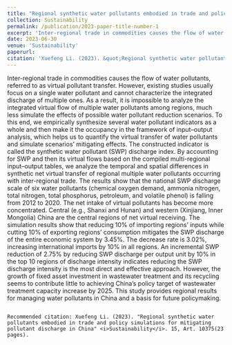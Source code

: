 ```yaml
---
title: "Regional synthetic water pollutants embodied in trade and policy simulations for mitigating pollutant discharge in China"
collection: Sustainability
permalink: /publication/2023-paper-title-number-1
excerpt: 'Inter-regional trade in commodities causes the flow of water pollutants, referred to as virtual pollutant transfer. However, existing studies usually focus on a single water pollutant and cannot characterize the integrated discharge of multiple ones. As a result, it is impossible to analyze the integrated virtual flow of multiple water pollutants among regions, much less simulate the effects of possible water pollutant reduction scenarios. To this end, we empirically synthesize several water pollutant indicators as a whole and then make it the occupancy in the framework of input–output analysis, which helps us to quantify the virtual transfer of water pollutants and simulate scenarios’ mitigating effects. The constructed indicator is called the synthetic water pollutant (SWP) discharge index. By accounting for SWP and then its virtual flows based on the compiled multi-regional input–output tables, we analyze the temporal and spatial differences in synthetic net virtual transfer of regional multiple water pollutants occurring with inter-regional trade. The results show that the national SWP discharge scale of six water pollutants (chemical oxygen demand, ammonia nitrogen, total nitrogen, total phosphorus, petroleum, and volatile phenol) is falling from 2012 to 2020. The net intake of virtual pollutants has become more concentrated. Central (e.g., Shanxi and Hunan) and western (Xinjiang, Inner Mongolia) China are the central regions of net virtual receiving. The simulation results show that reducing 10% of importing regions’ inputs while cutting 10% of exporting regions’ consumption mitigates the SWP discharge of the entire economic system by 3.45%. The decrease rate is 3.02%, increasing international imports by 10% in all regions. An incremental SWP reduction of 2.75% by reducing SWP discharge per output unit by 10% in the top 10 regions of discharge intensity indicates reducing the SWP discharge intensity is the most direct and effective approach. However, the growth of fixed asset investment in wastewater treatment and its recycling seems to contribute little to achieving China’s policy target of wastewater treatment capacity increase by 2025. This study provides regional results for managing water pollutants in China and a basis for future policymaking.'
date: 2023-06-30
venue: 'Sustainability'
paperurl: 
citation: 'Xuefeng Li. (2023). &quot;Regional synthetic water pollutants embodied in trade and policy simulations for mitigating pollutant discharge in China.&quot; <i>Sustainability</i>. 15, Art. 10375(23 pages).'
---
```

Inter-regional trade in commodities causes the flow of water pollutants, referred to as virtual pollutant transfer. However, existing studies usually focus on a single water pollutant and cannot characterize the integrated discharge of multiple ones. As a result, it is impossible to analyze the integrated virtual flow of multiple water pollutants among regions, much less simulate the effects of possible water pollutant reduction scenarios. To this end, we empirically synthesize several water pollutant indicators as a whole and then make it the occupancy in the framework of input–output analysis, which helps us to quantify the virtual transfer of water pollutants and simulate scenarios’ mitigating effects. The constructed indicator is called the synthetic water pollutant (SWP) discharge index. By accounting for SWP and then its virtual flows based on the compiled multi-regional input–output tables, we analyze the temporal and spatial differences in synthetic net virtual transfer of regional multiple water pollutants occurring with inter-regional trade. The results show that the national SWP discharge scale of six water pollutants (chemical oxygen demand, ammonia nitrogen, total nitrogen, total phosphorus, petroleum, and volatile phenol) is falling from 2012 to 2020. The net intake of virtual pollutants has become more concentrated. Central (e.g., Shanxi and Hunan) and western (Xinjiang, Inner Mongolia) China are the central regions of net virtual receiving. The simulation results show that reducing 10% of importing regions’ inputs while cutting 10% of exporting regions’ consumption mitigates the SWP discharge of the entire economic system by 3.45%. The decrease rate is 3.02%, increasing international imports by 10% in all regions. An incremental SWP reduction of 2.75% by reducing SWP discharge per output unit by 10% in the top 10 regions of discharge intensity indicates reducing the SWP discharge intensity is the most direct and effective approach. However, the growth of fixed asset investment in wastewater treatment and its recycling seems to contribute little to achieving China’s policy target of wastewater treatment capacity increase by 2025. This study provides regional results for managing water pollutants in China and a basis for future policymaking.

```[Download paper here](http://xflee.github.io/files/paper1.pdf)

Recommended citation: Xuefeng Li. (2023). "Regional synthetic water pollutants embodied in trade and policy simulations for mitigating pollutant discharge in China" <i>Sustainability</i>. 15, Art. 10375(23 pages).
